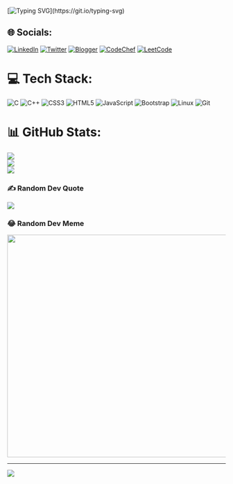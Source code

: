 [![Typing SVG](https://readme-typing-svg.herokuapp.com?size=19&duration=4000&background=37BFFF00&vCenter=true&lines=Hello%2C+My+Name+Is+Pravin.;Expert+in+anything+was+once+a+beginner.)](https://git.io/typing-svg)

## 🌐 Socials:
[![LinkedIn](https://img.shields.io/badge/LinkedIn-%230077B5.svg?logo=linkedin&logoColor=white)](https://www.linkedin.com/in/pravin-gupta-a2b539201/) [![Twitter](https://img.shields.io/badge/Twitter-%231DA1F2.svg?logo=Twitter&logoColor=white)](https://twitter.com/pravink_21) 
[![Blogger](https://img.shields.io/badge/Blogger-FF5722?style=for-the-badge&logo=blogger&logoColor=white)](https://hackerson1.blogspot.com/)
[![CodeChef](https://img.shields.io/badge/CodeChef-%23964B00.svg?style=for-the-badge&logo=CodeChef&logoColor=white)](https://www.codechef.com/users/pravink_21)
[![LeetCode](https://img.shields.io/badge/LeetCode-000000?style=for-the-badge&logo=LeetCode&logoColor=#d16c06)](https://leetcode.com/pravink_21/)

# 💻 Tech Stack:
![C](https://img.shields.io/badge/c-%2300599C.svg?style=flat&logo=c&logoColor=white) ![C++](https://img.shields.io/badge/c++-%2300599C.svg?style=flat&logo=c%2B%2B&logoColor=white) ![CSS3](https://img.shields.io/badge/css3-%231572B6.svg?style=flat&logo=css3&logoColor=white) ![HTML5](https://img.shields.io/badge/html5-%23E34F26.svg?style=flat&logo=html5&logoColor=white) ![JavaScript](https://img.shields.io/badge/javascript-%23323330.svg?style=flat&logo=javascript&logoColor=%23F7DF1E) ![Bootstrap](https://img.shields.io/badge/bootstrap-%23563D7C.svg?style=flat&logo=bootstrap&logoColor=white)
![Linux](https://img.shields.io/badge/Linux-FCC624?style=for-the-badge&logo=linux&logoColor=black)
![Git](https://img.shields.io/badge/git-%23F05033.svg?style=for-the-badge&logo=git&logoColor=white)
# 📊 GitHub Stats:
![](https://github-readme-stats.vercel.app/api?username=pravinkumar21&theme=dark&hide_border=true&include_all_commits=false&count_private=false)<br/>
![](https://github-readme-streak-stats.herokuapp.com/?user=pravinkumar21&theme=dark&hide_border=true)<br/>
![](https://github-readme-stats.vercel.app/api/top-langs/?username=pravinkumar21&theme=dark&hide_border=true&include_all_commits=false&count_private=false&layout=compact)

### ✍️ Random Dev Quote
![](https://quotes-github-readme.vercel.app/api?type=horizontal&theme=radical)

### 😂 Random Dev Meme
<img src="https://random-memer.herokuapp.com/" width="512px"/>

---
[![](https://visitcount.itsvg.in/api?id=pravinkumar21&icon=5&color=0)](https://visitcount.itsvg.in)
